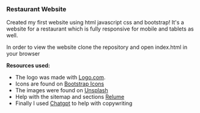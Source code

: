 ### Restaurant Website

Created my first website using html javascript css and bootstrap!
It's a website for a restaurant which is fully responsive for mobile and tablets as well.

In order to view the website clone the repository and open index.html in your browser

**Resources used:**

* The logo was made with [Logo.com](https://app.logo.com/).
* Icons are found on [Bootstrap Icons](https://icons.getbootstrap.com/)
* The images were found on [Unsplash](https://unsplash.com/)
* Help with the sitemap and sections [Relume](https://www.relume.io/)
* Finally I used [Chatgpt](https://chat.openai.com/) to help with copywriting





